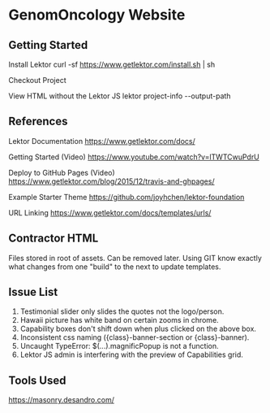# GenomOncology Website

## Getting Started

Install Lektor
curl -sf https://www.getlektor.com/install.sh | sh

Checkout Project
<add github clone>

View HTML without the Lektor JS
lektor project-info --output-path


## References

Lektor Documentation
https://www.getlektor.com/docs/

Getting Started (Video)
https://www.youtube.com/watch?v=lTWTCwuPdrU

Deploy to GitHub Pages (Video)
https://www.getlektor.com/blog/2015/12/travis-and-ghpages/

Example Starter Theme
https://github.com/joyhchen/lektor-foundation

URL Linking
https://www.getlektor.com/docs/templates/urls/


## Contractor HTML

Files stored in root of assets. Can be removed later. Using GIT know exactly
what changes from one "build" to the next to update templates.

Issue List
----------
1. Testimonial slider only slides the quotes not the logo/person.
2. Hawaii picture has white band on certain zooms in chrome.
3. Capability boxes don't shift down when plus clicked on the above box.
4. Inconsistent css naming ({class}-banner-section or {class}-banner).
5. Uncaught TypeError: $(...).magnificPopup is not a function.
6. Lektor JS admin is interfering with the preview of Capabilities grid.

Tools Used
----------
https://masonry.desandro.com/

